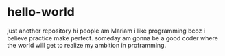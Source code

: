 # hello-world
just another repository
hi people
am Mariam i like programming bcoz i believe practice make perfect.
someday am gonna be a good coder where the world will get to realize my ambition in proframming.
